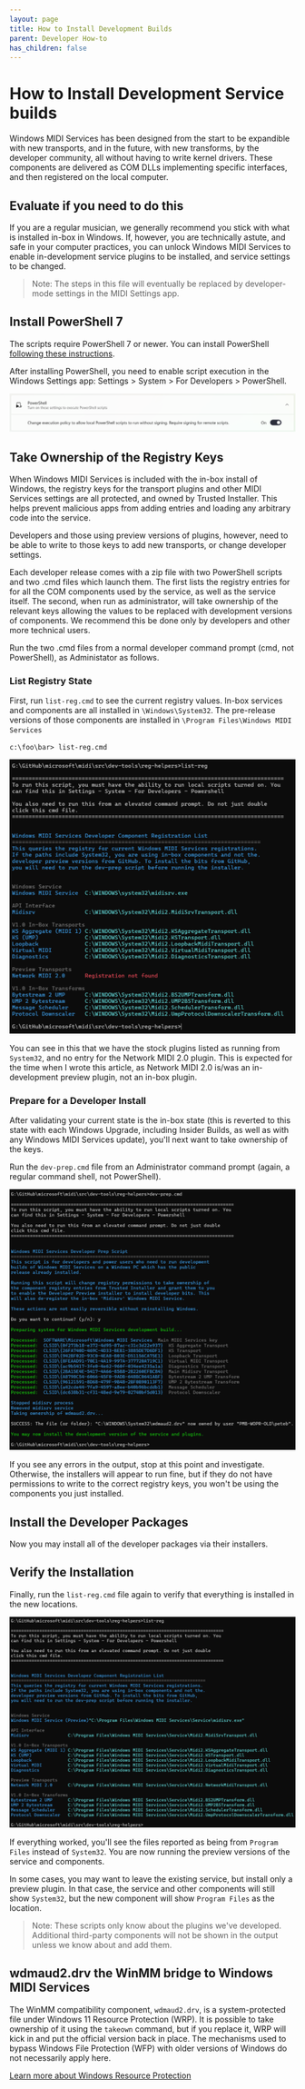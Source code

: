 ```yaml
---
layout: page
title: How to Install Development Builds
parent: Developer How-to
has_children: false
---
```


# How to Install Development Service builds

Windows MIDI Services has been designed from the start to be expandible with new transports, and in the future, with new transforms, by the developer community, all without having to write kernel drivers. These components are delivered as COM DLLs implementing specific interfaces, and then registered on the local computer.

## Evaluate if you need to do this

If you are a regular musician, we generally recommend you stick with what is installed in-box in Windows. If, however, you are technically astute, and safe in your computer practices, you can unlock Windows MIDI Services to enable in-development service plugins to be installed, and service settings to be changed.

> Note: The steps in this file will eventually be replaced by developer-mode settings in the MIDI Settings app.

## Install PowerShell 7

The scripts require PowerShell 7 or newer. You can install PowerShell [following these instructions](https://learn.microsoft.com/powershell/scripting/install/installing-powershell-on-windows).

After installing PowerShell, you need to enable script execution in the Windows Settings app: Settings > System > For Developers > PowerShell.

![Enable PowerShell Scripts in Settings](.\enable-powershell-scripts.png)

## Take Ownership of the Registry Keys

When Windows MIDI Services is included with the in-box install of Windows, the registry keys for the transport plugins and other MIDI Services settings are all protected, and owned by Trusted Installer. This helps prevent malicious apps from adding entries and loading any arbitrary code into the service.

Developers and those using preview versions of plugins, however, need to be able to write to those keys to add new transports, or change developer settings.

Each developer release comes with a zip file with two PowerShell scripts and two .cmd files which launch them. The first lists the registry entries for for all the COM components used by the service, as well as the service itself. The second, when run as administrator, will take ownership of the relevant keys allowing the values to be replaced with development versions of components. We recommend this be done only by developers and other more technical users.

Run the two .cmd files from a normal developer command prompt (cmd, not PowerShell), as Administator as follows.

### List Registry State

First, run `list-reg.cmd` to see the current registry values. In-box services and components are all installed in `\Windows\System32`. The pre-release versions of those components are installed in `\Program Files\Windows MIDI Services`

```
c:\foo\bar> list-reg.cmd
```

![Before](.\list-reg-before.png)

You can see in this that we have the stock plugins listed as running from `System32`, and no entry for the Network MIDI 2.0 plugin. This is expected for the time when I wrote this article, as Network MIDI 2.0 is/was an in-development preview plugin, not an in-box plugin.

### Prepare for a Developer Install

After validating your current state is the in-box state (this is reverted to this state with each Windows Upgrade, including Insider Builds, as well as with any Windows MIDI Services update), you'll next want to take ownership of the keys.

Run the `dev-prep.cmd` file from an Administrator command prompt (again, a regular command shell, not PowerShell).

![Developer Prep Script](.\dev-prep-output.png)

If you see any errors in the output, stop at this point and investigate. Otherwise, the installers will appear to run fine, but if they do not have permissions to write to the correct registry keys, you won't be using the components you just installed.

## Install the Developer Packages

Now you may install all of the developer packages via their installers.

## Verify the Installation

Finally, run the `list-reg.cmd` file again to verify that everything is installed in the new locations.

![After](.\list-reg-after.png)

If everything worked, you'll see the files reported as being from `Program Files` instead of `System32`. You are now running the preview versions of the service and components.

In some cases, you may want to leave the existing service, but install only a preview plugin. In that case, the service and other components will still show `System32`, but the new component will show `Program Files` as the location.

> Note: These scripts only know about the plugins we've developed. Additional third-party components will not be shown in the output unless we know about and add them.

## wdmaud2.drv the WinMM bridge to Windows MIDI Services

The WinMM compatibility component, `wdmaud2.drv`, is a system-protected file under Windows 11 Resource Protection (WRP). It is possible to take ownership of it using the `takeown` command, but if you replace it, WRP will kick in and put the official version back in place. The mechanisms used to bypass Windows File Protection (WFP) with older versions of Windows do not necessarily apply here.

[Learn more about Windows Resource Protection](https://learn.microsoft.com/windows/win32/wfp/about-windows-file-protection)
